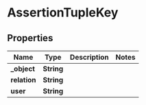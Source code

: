 

# AssertionTupleKey


## Properties

| Name | Type | Description | Notes |
|------------ | ------------- | ------------- | -------------|
|**_object** | **String** |  |  |
|**relation** | **String** |  |  |
|**user** | **String** |  |  |



